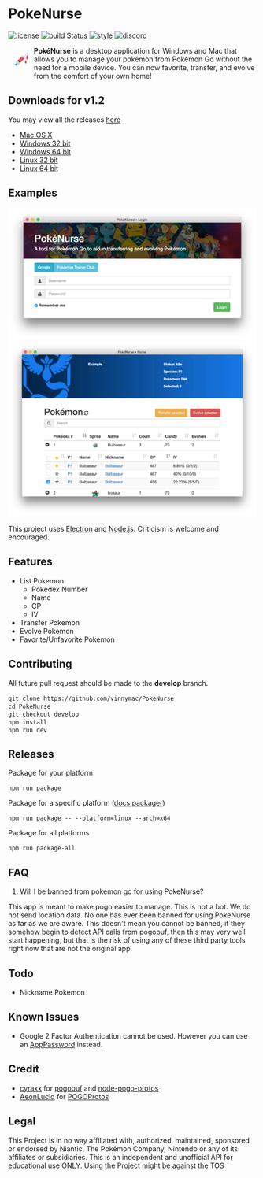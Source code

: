 # PokeNurse
[![license](https://img.shields.io/github/license/mashape/apistatus.svg?maxAge=2592000)]()
[![build Status](https://travis-ci.org/vinnymac/PokeNurse.svg?branch=develop)](https://travis-ci.org/vinnymac/PokeNurse)
[![style](https://img.shields.io/badge/style-standard-brightgreen.svg)]()
[![discord](https://img.shields.io/badge/discord-PokéNurse-738bd7.svg)](https://discord.gg/sSXCruy)

<img src="app/app.png?raw=true" width="32px" align="left" hspace="10" vspace="10">

**PokéNurse** is a desktop application for Windows and Mac that allows you to manage your pokémon from Pokémon Go without the need for a mobile device. You can now favorite, transfer, and evolve from the comfort of your own home!

## Downloads for v1.2
You may view all the releases [here](https://github.com/vinnymac/PokeNurse/releases)
* [Mac OS X](https://github.com/vinnymac/PokeNurse/releases/download/v1.2/PokeNurse-darwin-x64.zip)
* [Windows 32 bit](https://github.com/vinnymac/PokeNurse/releases/download/v1.2/PokeNurse-win32-ia32.zip)
* [Windows 64 bit](https://github.com/vinnymac/PokeNurse/releases/download/v1.2/PokeNurse-win32-x64.zip)
* [Linux 32 bit](https://github.com/vinnymac/PokeNurse/releases/download/v1.2/PokeNurse-linux-ia32.zip)
* [Linux 64 bit](https://github.com/vinnymac/PokeNurse/releases/download/v1.2/PokeNurse-linux-x64.zip)

## Examples
![Login Window](app/loginExample.png)
![Main Window](app/tableExample.png)

This project uses [Electron](http://electron.atom.io/) and [Node.js](https://nodejs.org/en/).  Criticism is welcome and encouraged.

## Features
* List Pokemon
    * Pokedex Number
    * Name
    * CP
    * IV
* Transfer Pokemon
* Evolve Pokemon
* Favorite/Unfavorite Pokemon

## Contributing
  All future pull request should be made to the **develop** branch.

    git clone https://github.com/vinnymac/PokeNurse
    cd PokeNurse
    git checkout develop
    npm install
    npm run dev

## Releases

  Package for your platform

    npm run package

  Package for a specific platform ([docs packager](https://github.com/electron-userland/electron-packager/blob/master/docs/api.md))

    npm run package -- --platform=linux --arch=x64

  Package for all platforms

    npm run package-all

## FAQ
1. Will I be banned from pokemon go for using PokeNurse?

This app is meant to make pogo easier to manage. This is not a bot. We do not send location data. No one has ever been banned for using PokeNurse as far as we are aware. This doesn't mean you cannot be banned, if they somehow begin to detect API calls from pogobuf, then this may very well start happening, but that is the risk of using any of these third party tools right now that are not the original app.

## Todo
* Nickname Pokemon

## Known Issues
* Google 2 Factor Authentication cannot be used. However you can use an [AppPassword](https://security.google.com/settings/security/apppasswords) instead.

## Credit
* [cyraxx](https://github.com/cyraxx) for [pogobuf](https://github.com/cyraxx/pogobuf) and [node-pogo-protos](https://github.com/cyraxx/node-pogo-protos)
* [AeonLucid](https://github.com/AeonLucid) for [POGOProtos](https://github.com/AeonLucid/POGOProtos)

## Legal
This Project is in no way affiliated with, authorized, maintained, sponsored or endorsed by Niantic, The Pokémon Company, Nintendo or any of its affiliates or subsidiaries. This is an independent and unofficial API for educational use ONLY. Using the Project might be against the TOS
